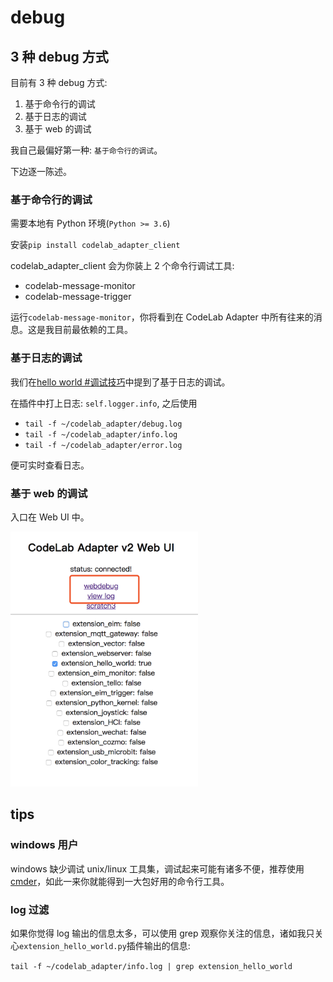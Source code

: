 # debug

## 3 种 debug 方式

目前有 3 种 debug 方式:

1.  基于命令行的调试
2.  基于日志的调试
3.  基于 web 的调试

我自己最偏好第一种: `基于命令行的调试`。

下边逐一陈述。

### 基于命令行的调试

需要本地有 Python 环境(`Python >= 3.6`)

安装`pip install codelab_adapter_client`

codelab_adapter_client 会为你装上 2 个命令行调试工具:

- codelab-message-monitor
- codelab-message-trigger

运行`codelab-message-monitor`，你将看到在 CodeLab Adapter 中所有往来的消息。这是我目前最依赖的工具。

### 基于日志的调试

我们在[hello world #调试技巧](/dev_guide/helloworld/#_4)中提到了基于日志的调试。

在插件中打上日志: `self.logger.info`, 之后使用

- `tail -f ~/codelab_adapter/debug.log`
- `tail -f ~/codelab_adapter/info.log`
- `tail -f ~/codelab_adapter/error.log`

便可实时查看日志。

### 基于 web 的调试

入口在 Web UI 中。

<img src="../../img/v2/adapter_webdebug_inter.png" width="300">

## tips

### windows 用户

windows 缺少调试 unix/linux 工具集，调试起来可能有诸多不便，推荐使用[cmder](https://github.com/cmderdev/cmder)，如此一来你就能得到一大包好用的命令行工具。

### log 过滤

如果你觉得 log 输出的信息太多，可以使用 grep 观察你关注的信息，诸如我只关心`extension_hello_world.py`插件输出的信息:

`tail -f ~/codelab_adapter/info.log | grep extension_hello_world`

